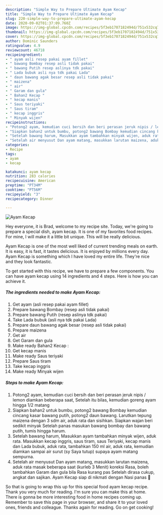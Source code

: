 ```yaml
---
description: "Simple Way to Prepare Ultimate Ayam Kecap"
title: "Simple Way to Prepare Ultimate Ayam Kecap"
slug: 220-simple-way-to-prepare-ultimate-ayam-kecap
date: 2020-09-02T01:37:09.760Z
image: https://img-global.cpcdn.com/recipes/5f3eb1707182494d/751x532cq70/ayam-kecap-foto-resep-utama.jpg
thumbnail: https://img-global.cpcdn.com/recipes/5f3eb1707182494d/751x532cq70/ayam-kecap-foto-resep-utama.jpg
cover: https://img-global.cpcdn.com/recipes/5f3eb1707182494d/751x532cq70/ayam-kecap-foto-resep-utama.jpg
author: Dominic Saunders
ratingvalue: 4.9
reviewcount: 46718
recipeingredient:
- " ayam asli resep pakai ayam fillet"
- " bawang Bombay resep asli tidak pakai"
- " bawang Putih resep aslinya tdk pakai"
- " Lada bubuk asli nya tdk pakai Lada"
- " daun bawang agak besar resep asli tidak pakai"
- " maizena"
- " air"
- " Garam dan gula"
- " Bahan2 Kecap "
- " kecap manis"
- " Saus teriyaki"
- " Saus tiram"
- " kecap inggris"
- " Minyak wijen"
recipeinstructions:
- "Potong2 ayam, kemudian cuci bersih dan beri perasan jeruk nipis / lemon diamkan beberapa saat, Setelah itu bilas, kemudian goreng ayam hingga 1/2 matang"
- "Siapkan bahan2 untuk bumbu, potong2 bawang Bombay kemudian cincang kasar bawang putih, potong2 daun bawang. Larutkan tepung maizena dengan 3 sdm air, aduk rata dan sisihkan. Siapkan wajan beri sedikit minyak Setelah panas masukan bawang bombay dan bawang putih, tumis hingga harum."
- "Setelah bawang harum, Masukkan ayam tambahkan minyak wijen, aduk rata. Masukkan kecap inggris, saus tiram, saus Teriyaki, kecap manis dan Lada bubuk, aduk rata, tambahkan 150 ml air, aduk rata, kemudian diamkan sampai air surut (sy Saya tutup) supaya ayam matang sempurna."
- "Setelah air menyusut Dan ayam matang, masukkan larutan maizena, aduk rata masak beberapa saat (kurleb 3 Menit) koreksi Rasa, boleh tambahkan Garam dan gula bila Rasa kurang pas Setelah dirasa cukup, angkat dan sajikan. Ayam Kecap siap di nikmati dengan Nasi panas 🤤"
categories:
- Recipe
tags:
- ayam
- kecap

katakunci: ayam kecap 
nutrition: 283 calories
recipecuisine: American
preptime: "PT34M"
cooktime: "PT56M"
recipeyield: "3"
recipecategory: Dinner

---
```



![Ayam Kecap](https://img-global.cpcdn.com/recipes/5f3eb1707182494d/751x532cq70/ayam-kecap-foto-resep-utama.jpg)

Hey everyone, it is Brad, welcome to my recipe site. Today, we're going to prepare a special dish, ayam kecap. It is one of my favorites food recipes. For mine, I will make it a little bit unique. This will be really delicious.

Ayam Kecap is one of the most well liked of current trending meals on earth. It is easy, it is fast, it tastes delicious. It is enjoyed by millions every day. Ayam Kecap is something which I have loved my entire life. They're nice and they look fantastic.




To get started with this recipe, we have to prepare a few components. You can have ayam kecap using 14 ingredients and 4 steps. Here is how you can achieve it.

<!--inarticleads1-->

##### The ingredients needed to make Ayam Kecap:

1. Get  ayam (asli resep pakai ayam fillet)
1. Prepare  bawang Bombay (resep asli tidak pakai)
1. Prepare  bawang Putih (resep aslinya tdk pakai)
1. Take  Lada bubuk (asli nya tdk pakai Lada)
1. Prepare  daun bawang agak besar (resep asli tidak pakai)
1. Prepare  maizena
1. Get  air
1. Get  Garam dan gula
1. Make ready  Bahan2 Kecap :
1. Get  kecap manis
1. Make ready  Saus teriyaki
1. Prepare  Saus tiram
1. Take  kecap inggris
1. Make ready  Minyak wijen




<!--inarticleads2-->

##### Steps to make Ayam Kecap:

1. Potong2 ayam, kemudian cuci bersih dan beri perasan jeruk nipis / lemon diamkan beberapa saat, Setelah itu bilas, kemudian goreng ayam hingga 1/2 matang
1. Siapkan bahan2 untuk bumbu, potong2 bawang Bombay kemudian cincang kasar bawang putih, potong2 daun bawang. Larutkan tepung maizena dengan 3 sdm air, aduk rata dan sisihkan. Siapkan wajan beri sedikit minyak Setelah panas masukan bawang bombay dan bawang putih, tumis hingga harum.
1. Setelah bawang harum, Masukkan ayam tambahkan minyak wijen, aduk rata. Masukkan kecap inggris, saus tiram, saus Teriyaki, kecap manis dan Lada bubuk, aduk rata, tambahkan 150 ml air, aduk rata, kemudian diamkan sampai air surut (sy Saya tutup) supaya ayam matang sempurna.
1. Setelah air menyusut Dan ayam matang, masukkan larutan maizena, aduk rata masak beberapa saat (kurleb 3 Menit) koreksi Rasa, boleh tambahkan Garam dan gula bila Rasa kurang pas Setelah dirasa cukup, angkat dan sajikan. Ayam Kecap siap di nikmati dengan Nasi panas 🤤




So that is going to wrap this up for this special food ayam kecap recipe. Thank you very much for reading. I'm sure you can make this at home. There is gonna be more interesting food in home recipes coming up. Remember to save this page in your browser, and share it to your loved ones, friends and colleague. Thanks again for reading. Go on get cooking!
